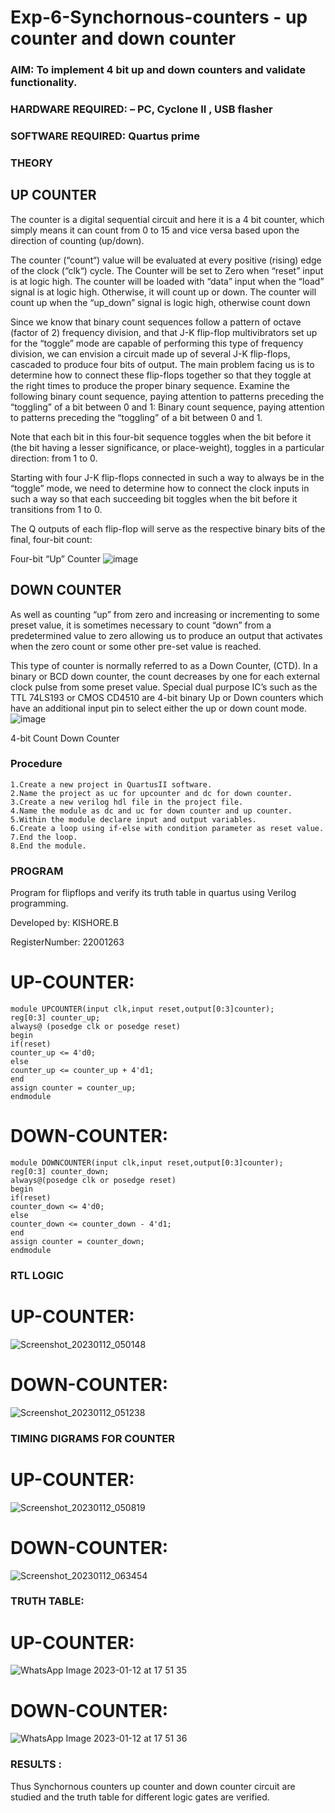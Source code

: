 # Exp-6-Synchornous-counters - up counter and down counter 
### AIM: To implement 4 bit up and down counters and validate  functionality.
### HARDWARE REQUIRED:  – PC, Cyclone II , USB flasher
### SOFTWARE REQUIRED:   Quartus prime
### THEORY 

## UP COUNTER 
The counter is a digital sequential circuit and here it is a 4 bit counter, which simply means it can count from 0 to 15 and vice versa based upon the direction of counting (up/down). 

The counter (“count“) value will be evaluated at every positive (rising) edge of the clock (“clk“) cycle.
The Counter will be set to Zero when “reset” input is at logic high.
The counter will be loaded with “data” input when the “load” signal is at logic high. Otherwise, it will count up or down.
The counter will count up when the “up_down” signal is logic high, otherwise count down

Since we know that binary count sequences follow a pattern of octave (factor of 2) frequency division, and that J-K flip-flop multivibrators set up for the “toggle” mode are capable of performing this type of frequency division, we can envision a circuit made up of several J-K flip-flops, cascaded to produce four bits of output.
The main problem facing us is to determine how to connect these flip-flops together so that they toggle at the right times to produce the proper binary sequence.
Examine the following binary count sequence, paying attention to patterns preceding the “toggling” of a bit between 0 and 1:
Binary count sequence, paying attention to patterns preceding the “toggling” of a bit between 0 and 1.

Note that each bit in this four-bit sequence toggles when the bit before it (the bit having a lesser significance, or place-weight), toggles in a particular direction: from 1 to 0.



 
 

Starting with four J-K flip-flops connected in such a way to always be in the “toggle” mode, we need to determine how to connect the clock inputs in such a way so that each succeeding bit toggles when the bit before it transitions from 1 to 0.

The Q outputs of each flip-flop will serve as the respective binary bits of the final, four-bit count:

 
 

Four-bit “Up” Counter
![image](https://user-images.githubusercontent.com/36288975/169644758-b2f4339d-9532-40c5-af40-8f4f8c942e2c.png)



## DOWN COUNTER 

As well as counting “up” from zero and increasing or incrementing to some preset value, it is sometimes necessary to count “down” from a predetermined value to zero allowing us to produce an output that activates when the zero count or some other pre-set value is reached.

This type of counter is normally referred to as a Down Counter, (CTD). In a binary or BCD down counter, the count decreases by one for each external clock pulse from some preset value. Special dual purpose IC’s such as the TTL 74LS193 or CMOS CD4510 are 4-bit binary Up or Down counters which have an additional input pin to select either the up or down count mode.
![image](https://user-images.githubusercontent.com/36288975/169644844-1a14e123-7228-4ed8-81a9-eb937dff4ac8.png)


4-bit Count Down Counter
### Procedure
```
1.Create a new project in QuartusII software.
2.Name the project as uc for upcounter and dc for down counter.
3.Create a new verilog hdl file in the project file.
4.Name the module as dc and uc for down counter and up counter.
5.Within the module declare input and output variables.
6.Create a loop using if-else with condition parameter as reset value.
7.End the loop.
8.End the module.
```
### PROGRAM 

Program for flipflops  and verify its truth table in quartus using Verilog programming.  

Developed by: KISHORE.B  

RegisterNumber: 22001263

# UP-COUNTER:
```
module UPCOUNTER(input clk,input reset,output[0:3]counter);
reg[0:3] counter_up;
always@ (posedge clk or posedge reset)
begin
if(reset)
counter_up <= 4'd0;
else
counter_up <= counter_up + 4'd1;
end
assign counter = counter_up;
endmodule
```

# DOWN-COUNTER:
```
module DOWNCOUNTER(input clk,input reset,output[0:3]counter);
reg[0:3] counter_down;
always@(posedge clk or posedge reset)
begin
if(reset)
counter_down <= 4'd0;
else
counter_down <= counter_down - 4'd1;
end
assign counter = counter_down;
endmodule
```

### RTL LOGIC 


# UP-COUNTER:
![Screenshot_20230112_050148](https://user-images.githubusercontent.com/121484538/212072337-a147cffc-6dd8-4267-98a4-7ee258b86a2e.png)

# DOWN-COUNTER:
![Screenshot_20230112_051238](https://user-images.githubusercontent.com/121484538/212072717-12e3c843-f2ff-4114-9a1c-80cc47194967.png)


### TIMING DIGRAMS FOR COUNTER  

# UP-COUNTER:
![Screenshot_20230112_050819](https://user-images.githubusercontent.com/121484538/212073332-c0652f37-e0cb-45b8-af17-d230cae851fa.png)

# DOWN-COUNTER:
![Screenshot_20230112_063454](https://user-images.githubusercontent.com/121484538/212073979-d46e4c4d-b4ec-40e9-bf1c-7a5bec36dbab.png)

### TRUTH TABLE:

# UP-COUNTER:

![WhatsApp Image 2023-01-12 at 17 51 35](https://user-images.githubusercontent.com/121484538/212074766-2c0b28c9-286b-4377-9150-efae3bfb45ef.jpg)


# DOWN-COUNTER:

![WhatsApp Image 2023-01-12 at 17 51 36](https://user-images.githubusercontent.com/121484538/212074816-57e67d00-5955-4f45-81fb-5c7ea6436a31.jpg)




### RESULTS :
Thus Synchornous counters up counter and down counter circuit are studied and the truth table for different logic gates are verified.
